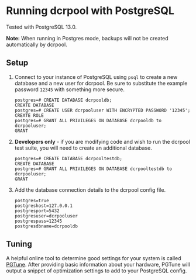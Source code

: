 # Running dcrpool with PostgreSQL

Tested with PostgreSQL 13.0.

**Note:** When running in Postgres mode, backups will not be created
automatically by dcrpool.

## Setup

1. Connect to your instance of PostgreSQL using `psql` to create a new database
    and a new user for dcrpool.
    Be sure to substitute the example password `12345` with something more secure.

    ```no-highlight
    postgres=# CREATE DATABASE dcrpooldb;
    CREATE DATABASE
    postgres=# CREATE USER dcrpooluser WITH ENCRYPTED PASSWORD '12345';
    CREATE ROLE
    postgres=# GRANT ALL PRIVILEGES ON DATABASE dcrpooldb to dcrpooluser;
    GRANT
    ```

1. **Developers only** - if you are modifying code and wish to run the dcrpool
   test suite, you will need to create an additional database.

    ```no-highlight
    postgres=# CREATE DATABASE dcrpooltestdb;
    CREATE DATABASE
    postgres=# GRANT ALL PRIVILEGES ON DATABASE dcrpooltestdb to dcrpooluser;
    GRANT
    ```

1. Add the database connection details to the dcrpool config file.

    ```no-highlight
    postgres=true
    postgreshost=127.0.0.1
    postgresport=5432
    postgresuser=dcrpooluser
    postgrespass=12345
    postgresdbname=dcrpooldb
    ```

## Tuning

A helpful online tool to determine good settings for your system is called
[PGTune](https://pgtune.leopard.in.ua/#/). After providing basic information
about your hardware, PGTune will output a snippet of optimization settings to
add to your PostgreSQL config.
